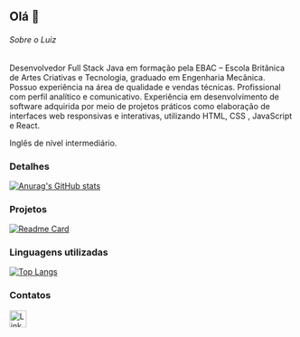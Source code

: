 ## Olá 👋


###### Sobre o Luiz
Desenvolvedor Full Stack Java em formação pela EBAC – Escola Britânica de Artes Criativas e Tecnologia, graduado em Engenharia Mecânica. Possuo experiência na área de qualidade e vendas técnicas. Profissional com perfil analítico e comunicativo. 
Experiência em desenvolvimento de software adquirida por meio de projetos práticos como elaboração de interfaces web responsivas e interativas, utilizando HTML, CSS , JavaScript e React.

Inglês de nível intermediário.

### Detalhes

[![Anurag's GitHub stats](https://github-readme-stats.vercel.app/api?username=LuizSoares0408&show_icons=true&theme=dark)](https://github.com/anuraghazra/github-readme-stats)

### Projetos

[![Readme Card](https://github-readme-stats.vercel.app/api/pin/?username=LuizSoares0408&repo=eplay&theme=dark)](https://github.com/anuraghazra/github-readme-stats)


### Linguagens utilizadas

[![Top Langs](https://github-readme-stats.vercel.app/api/top-langs/?username=LuizSoares0408&layout=compact)](https://github.com/anuraghazra/github-readme-stats)

### Contatos

[<img src='https://img.shields.io/badge/LinkedIn-0077B5?style=for-the-badge&logo=linkedin&logoColor=white' alt='Linkedin' height='30'>](https://www.linkedin.com/in/luizsoares1994/)
